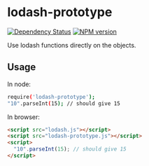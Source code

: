 # lodash-prototype

[![Dependency Status](https://gemnasium.com/akatov/lodash-prototype.png)](https://gemnasium.com/akatov/lodash-prototype)
[![NPM version](https://badge.fury.io/js/lodash-prototype.png)](http://badge.fury.io/js/lodash-prototype)


Use lodash functions directly on the objects.

## Usage

In node:

```bash
require('lodash-prototype');
"10".parseInt(15); // should give 15
```

In browser:

```html
<script src="lodash.js"></script>
<script src="lodash-prototype.js"></script>
<script>
  "10".parseInt(15); // should give 15
</script>
```
